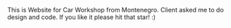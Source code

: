 This is Website for Car Workshop from Montenegro.
Client asked me to do design and code.
If you like it please hit that star! :)
